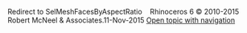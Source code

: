 ---
---

Redirect to SelMeshFacesByAspectRatio&#160;
&#160;
Rhinoceros 6 © 2010-2015 Robert McNeel &amp; Associates.11-Nov-2015
 [Open topic with navigation](selmeshfacesbyaspectratio.html) 

